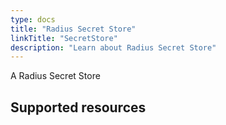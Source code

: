 ```yaml
---
type: docs
title: "Radius Secret Store"
linkTitle: "SecretStore"
description: "Learn about Radius Secret Store"
---
```


A Radius Secret Store 
<!-- allows you to model an outside resource as a volume that can be mounted to one or more containers. It has a lifecycle that is separate from the container lifecycle, ensuring that data is persisted across container restarts and mounts. -->

<!-- Refer to the [container docs]({{< ref container-schema >}}) to learn how to mount a volume to a container. -->

## Supported resources
